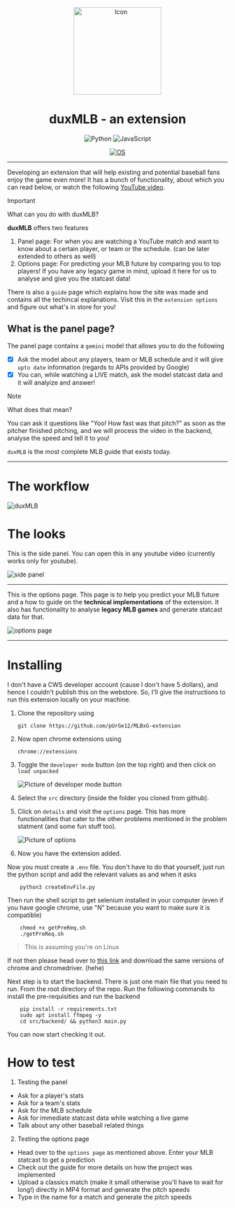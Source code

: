 <div align="center"><a name="readme-top"></a>

<img src="./images/icon.png" alt="Icon" style="width: 200px; height: auto;">

# duxMLB - an extension

<p align="center">
  <img src="https://img.shields.io/badge/Code-Python-informational?style=flat&logo=python&color=blue" alt="Python" />
  <img src="https://img.shields.io/badge/Code-JavaScript-informational?style=flat&logo=javascript&color=yellow" alt="JavaScript" />
</p>

[![OS](https://img.shields.io/badge/OS-linux%2C%20windows%2C%20macOS-0078D4)](https://docs.abblix.com/docs/technical-requirements)

</div>

---

Developing an extension that will help existing and potential baseball fans enjoy the game even more! It has a bunch of functionality, about which you can read below, or watch the following [YouTube video](LinkHere).

> [!IMPORTANT]
> What can you do with duxMLB?

**duxMLB** offers two features
1. Panel page: For when you are watching a YouTube match and want to know about a certain player, or team or the schedule. (can be later extended to others as well)
2. Options page: For predicting your MLB future by comparing you to top players! If you have any legacy game in mind, upload it here for us to analyse and give you the statcast data!

There is also a `guide` page which explains how the site was made and contains all the techincal explanations. Visit this in the `extension options` and figure out what's in store for you!

## What is the panel page?

The panel page contains a `gemini` model that allows you to do the following

- [x] Ask the model about any players, team or MLB schedule and it will give `upto date` information (regards to APIs provided by Google)
- [x] You can, while watching a LIVE match, ask the model statcast data and it will analyize and answer!

> [!NOTE]
> What does that mean?

You can ask it questions like "Yoo! How fast was that pitch?" as soon as the pitcher finished pitching, and we will process the video in the backend, analyse the speed and tell it to you!

`duxMLB` is the most complete MLB guide that exists today.

---

# The workflow

![duxMLB](images/duxMLB_v3.png)

# The looks

This is the side panel. You can open this in any youtube video (currently works only for youtube).

![side panel](images/panel.png)

---

This is the options page. This page is to help you predict your MLB future and a how to guide on the **technical implementations** of the extension. It also has functionality to analyse **legacy MLB games** and generate statcast data for that.

![options page](images/options.png)

---

# Installing

I don't have a CWS developer account (cause I don't have 5 dollars), and hence I couldn't publish this on the webstore. So, I'll give the instructions to run this extension locally on your machine.

1. Clone the repository using

       git clone https://github.com/pUrGe12/MLBxG-extension

2. Now open chrome extensions using

       chrome://extensions

3. Toggle the `developer mode` button (on the top right) and then click on `load unpacked`

   ![Picture of developer mode button](./images/Screenshot1.png)

5. Select the `src` directory (inside the folder you cloned from github).

6. Click on `details` and visit the `options` page. This has more functionalities that cater to the other problems mentioned in the problem statment (and some fun stuff too).
    
   ![Picture of options](./images/Screenshot2.png)

8. Now you have the extension added.

Now you must create a `.env` file. You don't have to do that yourself, just run the python script and add the relevant values as and when it asks

        python3 createEnvFile.py

Then run the shell script to get selenium installed in your computer (even if you have google chrome, use "N" because you want to make sure it is compatible)

        chmod +x getPreReq.sh
        ./getPreReq.sh

> This is assuming you're on Linux

If not then please head over to [this link](https://googlechromelabs.github.io/chrome-for-testing/) and download the same versions of chrome and chromedriver. (hehe)

Next step is to start the backend. There is just one main file that you need to run. From the root directory of the repo. Run the following commands to install the pre-requisities and run the backend

        pip install -r requirements.txt
        sudo apt install ffmpeg -y
        cd src/backend/ && python3 main.py

You can now start checking it out.

# How to test

1. Testing the panel

- Ask for a player's stats
- Ask for a team's stats
- Ask for the MLB schedule
- Ask for immediate statcast data while watching a live game
- Talk about any other baseball related things

2. Testing the options page

- Head over to the `options page` as mentioned above. Enter your MLB statcast to get a prediction
- Check out the guide for more details on how the project was implemented
- Upload a classics match (make it small otherwise you'll have to wait for long!) directly in MP4 format and generate the pitch speeds
- Type in the name for a match and generate the pitch speeds
